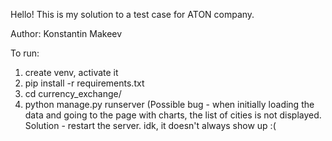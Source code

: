 Hello! This is my solution to a test case for ATON company.

Author: Konstantin Makeev

To run:
1) create venv, activate it
2) pip install -r requirements.txt
3) cd currency_exchange/
4) python manage.py runserver 
(Possible bug - when initially loading the data and going to the page with charts, the list of cities is not displayed. Solution - restart the server. idk, it doesn't always show up :(
